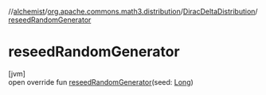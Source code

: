 //[alchemist](../../../index.md)/[org.apache.commons.math3.distribution](../index.md)/[DiracDeltaDistribution](index.md)/[reseedRandomGenerator](reseed-random-generator.md)

# reseedRandomGenerator

[jvm]\
open override fun [reseedRandomGenerator](reseed-random-generator.md)(seed: [Long](https://kotlinlang.org/api/latest/jvm/stdlib/kotlin/-long/index.html))
